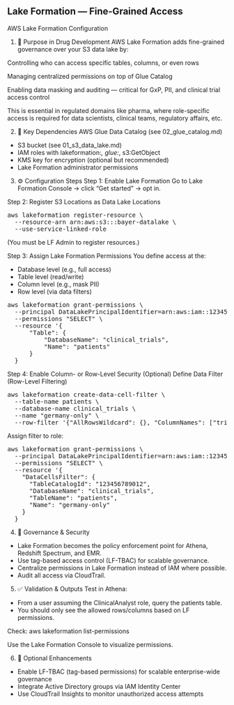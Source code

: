 ## Lake Formation — Fine-Grained Access
AWS Lake Formation Configuration

1. 🎯 Purpose in Drug Development
AWS Lake Formation adds fine-grained governance over your S3 data lake by:

Controlling who can access specific tables, columns, or even rows

Managing centralized permissions on top of Glue Catalog

Enabling data masking and auditing — critical for GxP, PII, and clinical trial access control

This is essential in regulated domains like pharma, where role-specific access is required for data scientists, clinical teams, regulatory affairs, etc.

2. 🔗 Key Dependencies
AWS Glue Data Catalog (see 02_glue_catalog.md)

- S3 bucket (see 01_s3_data_lake.md)
- IAM roles with lakeformation:*, glue:*, s3:GetObject
- KMS key for encryption (optional but recommended)
- Lake Formation administrator permissions

3. ⚙️ Configuration Steps
Step 1: Enable Lake Formation
Go to Lake Formation Console → click “Get started” → opt in.

Step 2: Register S3 Locations as Data Lake Locations
<pre>aws lakeformation register-resource \
  --resource-arn arn:aws:s3:::bayer-datalake \
  --use-service-linked-role</pre>
(You must be LF Admin to register resources.)


Step 3: Assign Lake Formation Permissions
You define access at the:
- Database level (e.g., full access)
- Table level (read/write)
- Column level (e.g., mask PII)
- Row level (via data filters)

<pre>aws lakeformation grant-permissions \
  --principal DataLakePrincipalIdentifier=arn:aws:iam::123456789012:role/ClinicalAnalyst \
  --permissions "SELECT" \
  --resource '{
      "Table": {
          "DatabaseName": "clinical_trials",
          "Name": "patients"
      }
  }</pre>

Step 4: Enable Column- or Row-Level Security (Optional)
Define Data Filter (Row-Level Filtering)
<pre>aws lakeformation create-data-cell-filter \
  --table-name patients \
  --database-name clinical_trials \
  --name "germany-only" \
  --row-filter '{"AllRowsWildcard": {}, "ColumnNames": ["trial_site"], "FilterExpression": "trial_site = '\''Germany'\''"}</pre>

Assign filter to role:
<pre>aws lakeformation grant-permissions \
  --principal DataLakePrincipalIdentifier=arn:aws:iam::123456789012:role/RegulatoryTeam \
  --permissions "SELECT" \
  --resource '{
    "DataCellsFilter": {
      "TableCatalogId": "123456789012",
      "DatabaseName": "clinical_trials",
      "TableName": "patients",
      "Name": "germany-only"
    }
  }</pre>

4. 🔐 Governance & Security
- Lake Formation becomes the policy enforcement point for Athena, Redshift Spectrum, and EMR.
- Use tag-based access control (LF-TBAC) for scalable governance.
- Centralize permissions in Lake Formation instead of IAM where possible.
- Audit all access via CloudTrail.

5. ✅ Validation & Outputs
Test in Athena:
- From a user assuming the ClinicalAnalyst role, query the patients table.
- You should only see the allowed rows/columns based on LF permissions.

Check:
aws lakeformation list-permissions

Use the Lake Formation Console to visualize permissions.

6. 🌱 Optional Enhancements
- Enable LF-TBAC (tag-based permissions) for scalable enterprise-wide governance
- Integrate Active Directory groups via IAM Identity Center
- Use CloudTrail Insights to monitor unauthorized access attempts

